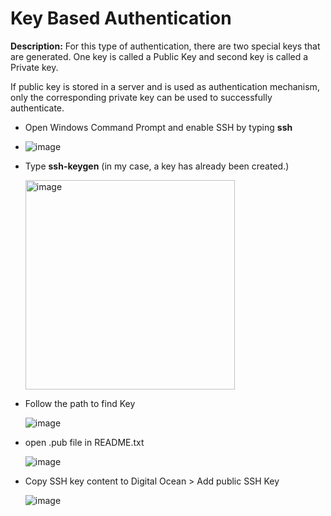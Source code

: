 # Key Based Authentication

**Description:** For this type of authentication, there are two special keys that are generated. One key is called a Public Key and second key is called a Private key.

If public key is stored in a server and is used as authentication mechanism, only the corresponding private key can be used to successfully authenticate.

* Open Windows Command Prompt and enable SSH by typing **ssh**
* 
  ![image](https://github.com/user-attachments/assets/08c6b23a-9347-4975-9484-b6b70f232b44)

* Type **ssh-keygen** (in my case, a key has already been created.)
  
   <img width="335" alt="image" src="https://github.com/user-attachments/assets/97ab47ad-1aa3-474e-85ed-7f071bcfe691" />
  
* Follow the path to find Key
  
  ![image](https://github.com/user-attachments/assets/5f729c2b-7e5d-408f-9e09-4a6d53be5879)

* open .pub file in README.txt

  ![image](https://github.com/user-attachments/assets/ecd4a734-deb9-4154-9dd0-9b408f0e81f7)

* Copy SSH key content to Digital Ocean > Add public SSH Key
  
  ![image](https://github.com/user-attachments/assets/4dcabb54-e7cc-49e3-8b22-80934c005637)


